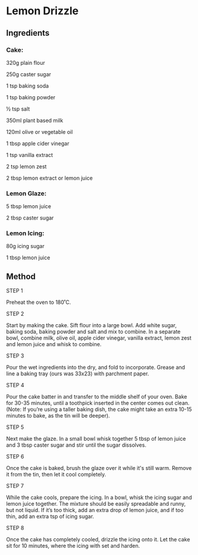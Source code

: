 # Lemon Drizzle

## Ingredients

### Cake:
320g plain flour

250g caster sugar

1 tsp baking soda

1 tsp baking powder

½ tsp salt

350ml plant based milk

120ml olive or vegetable oil

1 tbsp apple cider vinegar

1 tsp vanilla extract

2 tsp lemon zest

2 tbsp lemon extract or lemon juice

### Lemon Glaze:
5 tbsp lemon juice

2 tbsp caster sugar

### Lemon Icing:
80g icing sugar

1 tbsp lemon juice

## Method
STEP 1

Preheat the oven to 180˚C.

STEP 2

Start by making the cake. Sift flour into a large bowl. Add white sugar, baking soda, baking powder and salt and mix to combine. In a separate bowl, combine milk, olive oil, apple cider vinegar, vanilla extract, lemon zest and lemon juice and whisk to combine.

STEP 3

Pour the wet ingredients into the dry, and fold to incorporate. Grease and line a baking tray (ours was 33x23) with parchment paper.

STEP 4

Pour the cake batter in and transfer to the middle shelf of your oven. Bake for 30-35 minutes, until a toothpick inserted in the center comes out clean. (Note: If you’re using a taller baking dish, the cake might take an extra 10-15 minutes to bake, as the tin will be deeper).

STEP 5

Next make the glaze. In a small bowl whisk together 5 tbsp of lemon juice and 3 tbsp caster sugar and stir until the sugar dissolves.

STEP 6

Once the cake is baked, brush the glaze over it while it's still warm. Remove it from the tin, then let it cool completely.

STEP 7

While the cake cools, prepare the icing. In a bowl, whisk the icing sugar and lemon juice together. The mixture should be easily spreadable and runny, but not liquid. If it’s too thick, add an extra drop of lemon juice, and if too thin, add an extra tsp of icing sugar.

STEP 8

Once the cake has completely cooled, drizzle the icing onto it. Let the cake sit for 10 minutes, where the icing with set and harden.